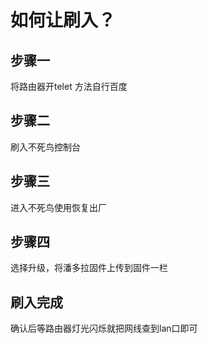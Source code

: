 # 如何让刷入？
## 步骤一
将路由器开telet 方法自行百度
## 步骤二
刷入不死鸟控制台
## 步骤三
进入不死鸟使用恢复出厂
## 步骤四
选择升级，将潘多拉固件上传到固件一栏
## 刷入完成
确认后等路由器灯光闪烁就把网线查到lan口即可